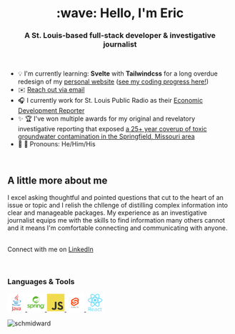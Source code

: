 ﻿<h1 align="center">:wave: Hello, I'm Eric</h1>
<h3 align="center">A St. Louis-based full-stack developer & investigative journalist</h3>
<br>

+ :bulb: I'm currently learning: <b>Svelte</b> with <b>Tailwindcss</b> for a long overdue redesign of my [personal website](www.ericdschmid.com) ([see my coding progress here!](https://github.com/schmidward/website-redesign))
+ :envelope: [Reach out via email](mailto:eric.d.schmid1@gmail.com?subject=Contact%20from%20Github)
+ :headphones: I currently work for St. Louis Public Radio as their [Economic Development Reporter](https://news.stlpublicradio.org/people/eric-schmid)
+ :sparkles: :trophy: I've won multiple awards for my original and revelatory investigative reporting that exposed [a 25+ year coverup of toxic groundwater contamination in the Springfield, Missouri area](https://news.stlpublicradio.org/health-science-environment/2022-10-19/missouri-knew-of-contamination-in-springfields-groundwater-decades-before-anyone-told-residents)
+ :sunflower: :rainbow: Pronouns: He/Him/His

<br>
<h2>A little more about me</h2>
I excel asking thoughtful and pointed questions that cut to the heart of an issue or topic and I relish the chllenge of distilling complex information into clear and manageable packages. My experience as an investigative journalist equips me with the skills to find information many others cannot and it means I'm comfortable connecting and communicating with anyone. 

<br>
<br>

Connect with me on [LinkedIn](https://www.linkedin.com/in/ericdschmid/)

<br>

<h3>Languages & Tools</h3>

<p align="left"> 
    <a href="https://dev.java/" target="_blank" rel="noreferrer"> 
        <img src="https://raw.githubusercontent.com/devicons/devicon/master/icons/java/java-original-wordmark.svg" alt="java" width="40" height="40"/> 
    </a> 
    <a href="https://spring.io/" target="_blank" rel="noreferrer"> 
        <img src="https://raw.githubusercontent.com/devicons/devicon/master/icons/spring/spring-original-wordmark.svg" alt="spring boot" width="40" height="40"/> 
    </a> 
    <a href="https://developer.mozilla.org/en-US/docs/Web/JavaScript" target="_blank" rel="noreferrer">
        <img src="https://raw.githubusercontent.com/devicons/devicon/master/icons/javascript/javascript-original.svg" alt="javascript" width="40" height="40"/>
    </a>
    <a href="https://svelte.dev/" target="_blank" rel="noreferrer"> 
        <img src="https://raw.githubusercontent.com/devicons/devicon/master/icons/svelte/svelte-original-wordmark.svg" alt="nodejs" width="40" height="40"/> 
    </a> 
    <a href="https://reactjs.org/" target="_blank" rel="noreferrer"> 
        <img src="https://raw.githubusercontent.com/devicons/devicon/master/icons/react/react-original-wordmark.svg" alt="react" width="40" height="40"/> 
    </a> 
</p>

<p>
    <img align="center" src="https://github-readme-stats-sigma-five.vercel.app/api/top-langs?username=schmidward&show_icons=true&locale=en&layout=compact" alt="schmidward" />
</p>
